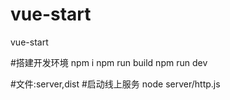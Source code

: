 # vue-start
vue-start

#搭建开发环境
npm i
npm run build
npm run dev

#文件:server,dist
#启动线上服务
node server/http.js
